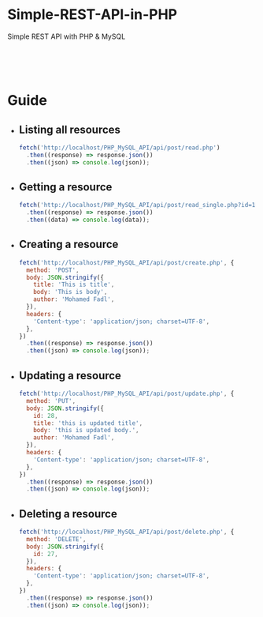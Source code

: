 # Simple-REST-API-in-PHP

Simple REST API with PHP &amp; MySQL

<br />
<br />
<br />

# Guide

- ## Listing all resources

  ```javascript
  fetch('http://localhost/PHP_MySQL_API/api/post/read.php')
    .then((response) => response.json())
    .then((json) => console.log(json));
  ```

- ## Getting a resource

  ```javascript
  fetch('http://localhost/PHP_MySQL_API/api/post/read_single.php?id=100')
    .then((response) => response.json())
    .then((data) => console.log(data));
  ```

- ## Creating a resource

  ```javascript
  fetch('http://localhost/PHP_MySQL_API/api/post/create.php', {
    method: 'POST',
    body: JSON.stringify({
      title: 'This is title',
      body: 'This is body',
      author: 'Mohamed Fadl',
    }),
    headers: {
      'Content-type': 'application/json; charset=UTF-8',
    },
  })
    .then((response) => response.json())
    .then((json) => console.log(json));
  ```

- ## Updating a resource

  ```javascript
  fetch('http://localhost/PHP_MySQL_API/api/post/update.php', {
    method: 'PUT',
    body: JSON.stringify({
      id: 28,
      title: 'this is updated title',
      body: 'this is updated body.',
      author: 'Mohamed Fadl',
    }),
    headers: {
      'Content-type': 'application/json; charset=UTF-8',
    },
  })
    .then((response) => response.json())
    .then((json) => console.log(json));
  ```

- ## Deleting a resource

  ```javascript
  fetch('http://localhost/PHP_MySQL_API/api/post/delete.php', {
    method: 'DELETE',
    body: JSON.stringify({
      id: 27,
    }),
    headers: {
      'Content-type': 'application/json; charset=UTF-8',
    },
  })
    .then((response) => response.json())
    .then((json) => console.log(json));
  ```
